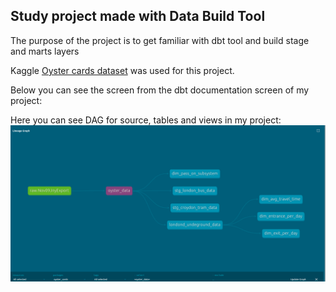 ## Study project made with Data Build Tool

The purpose of the project is to get familiar with dbt tool and build stage and marts layers

Kaggle [Oyster cards dataset](https://www.kaggle.com/astronasko/transport-for-london-journey-information) was used for this project.

Below you can see the screen from the dbt documentation screen of my project:


Here you can see DAG for source, tables and views in my project:
![dbt dag](./readme/dag.png)
